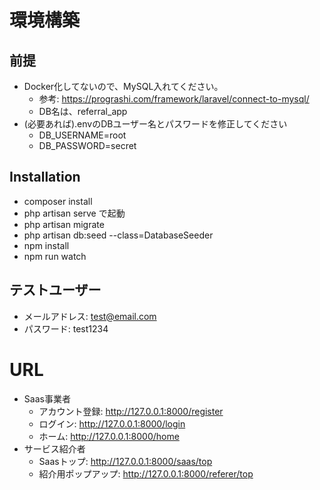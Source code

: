 # 環境構築
## 前提
- Docker化してないので、MySQL入れてください。
  - 参考: https://prograshi.com/framework/laravel/connect-to-mysql/
  - DB名は、referral_app
- (必要あれば).envのDBユーザー名とパスワードを修正してください
  - DB_USERNAME=root
  - DB_PASSWORD=secret
## Installation
- composer install
- php artisan serve で起動
- php artisan migrate
- php artisan db:seed --class=DatabaseSeeder
- npm install
- npm run watch

## テストユーザー
- メールアドレス: test@email.com
- パスワード: test1234

# URL

- Saas事業者
  - アカウント登録: http://127.0.0.1:8000/register
  - ログイン: http://127.0.0.1:8000/login
  - ホーム: http://127.0.0.1:8000/home
- サービス紹介者
  - Saasトップ: http://127.0.0.1:8000/saas/top
  - 紹介用ポップアップ: http://127.0.0.1:8000/referer/top




